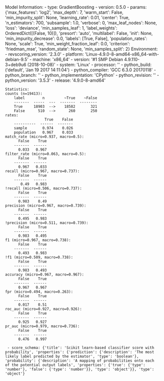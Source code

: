 Model Information:
	 - type: GradientBoosting
	 - version: 0.5.0
	 - params: {'max_features': 'log2', 'max_depth': 7, 'warm_start': False, 'min_impurity_split': None, 'learning_rate': 0.01, 'center': True, 'n_estimators': 700, 'subsample': 1.0, 'verbose': 0, 'max_leaf_nodes': None, 'loss': 'deviance', 'min_samples_leaf': 1, 'label_weights': OrderedDict([(False, 10)]), 'presort': 'auto', 'multilabel': False, 'init': None, 'min_impurity_decrease': 0.0, 'labels': [True, False], 'population_rates': None, 'scale': True, 'min_weight_fraction_leaf': 0.0, 'criterion': 'friedman_mse', 'random_state': None, 'min_samples_split': 2}
	Environment:
	 - revscoring_version: '2.3.0'
	 - platform: 'Linux-4.9.0-8-amd64-x86_64-with-debian-9.5'
	 - machine: 'x86_64'
	 - version: '#1 SMP Debian 4.9.110-3+deb9u6 (2018-10-08)'
	 - system: 'Linux'
	 - processor: ''
	 - python_build: ('default', 'Jan 19 2017 14:11:04')
	 - python_compiler: 'GCC 6.3.0 20170118'
	 - python_branch: ''
	 - python_implementation: 'CPython'
	 - python_revision: ''
	 - python_version: '3.5.3'
	 - release: '4.9.0-8-amd64'
	
	Statistics:
	counts (n=19413):
		label        n         ~True    ~False
		-------  -----  ---  -------  --------
		True     18903  -->    18582       321
		False      510  -->      260       250
	rates:
		              True    False
		----------  ------  -------
		sample       0.974    0.026
		population   0.967    0.033
	match_rate (micro=0.937, macro=0.5):
		  False    True
		-------  ------
		  0.033   0.967
	filter_rate (micro=0.063, macro=0.5):
		  False    True
		-------  ------
		  0.967   0.033
	recall (micro=0.967, macro=0.737):
		  False    True
		-------  ------
		   0.49   0.983
	!recall (micro=0.506, macro=0.737):
		  False    True
		-------  ------
		  0.983    0.49
	precision (micro=0.967, macro=0.739):
		  False    True
		-------  ------
		  0.495   0.983
	!precision (micro=0.511, macro=0.739):
		  False    True
		-------  ------
		  0.983   0.495
	f1 (micro=0.967, macro=0.738):
		  False    True
		-------  ------
		  0.493   0.983
	!f1 (micro=0.509, macro=0.738):
		  False    True
		-------  ------
		  0.983   0.493
	accuracy (micro=0.967, macro=0.967):
		  False    True
		-------  ------
		  0.967   0.967
	fpr (micro=0.494, macro=0.263):
		  False    True
		-------  ------
		  0.017    0.51
	roc_auc (micro=0.927, macro=0.926):
		  False    True
		-------  ------
		  0.925   0.927
	pr_auc (micro=0.979, macro=0.736):
		  False    True
		-------  ------
		  0.476   0.997
	
	 - score_schema: {'title': 'Scikit learn-based classifier score with probability', 'properties': {'prediction': {'description': 'The most likely label predicted by the estimator', 'type': 'boolean'}, 'probability': {'description': 'A mapping of probabilities onto each of the potential output labels', 'properties': {'true': {'type': 'number'}, 'false': {'type': 'number'}}, 'type': 'object'}}, 'type': 'object'}

